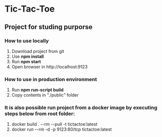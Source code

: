 # Tic-Tac-Toe

## Project for studing purporse

### How to use locally
1. Download project from git
2. Use **npm install**
3. Run **npm start**
4. Open browser in http://localhost:9123

### How to use in production environment
1. Run **npm run-script build**
2. Copy contents in "./public" folder

### It is also possible run project from a docker image by executing steps below from root folder:
1. docker build . --rm --pull -t tictactoe:latest
2. docker run --rm -d  -p 9123:80/tcp tictactoe:latest
